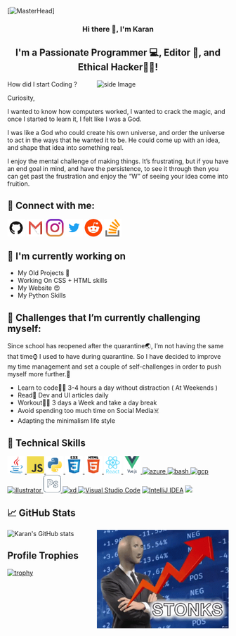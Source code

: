 [![MasterHead]("https://hellofuture.orange.com/app/uploads/2021/04/home-HF_GA-1920x1080-CYBERSECU.gif")]

<h3 align="center">
Hi there 👋, I'm Karan
</h3>

<h2 align="center">
I'm a Passionate Programmer 💻, Editor 📸, and Ethical Hacker🧑‍💻!
</h2> 


<img src="https://github.com/Network-Karan/Network-Karan/blob/main/Why%20are%20you%20coding.gif" alt="side Image" align="right" width="300" height="auto" />

How did I start Coding ?

Curiosity, 

I wanted to know how computers worked, I wanted to crack the magic, and once I started to learn it, I felt like I was a God.	

I was like a God who could create his own universe, and order the universe to act in the ways that he wanted it to be. He could come up with an idea, and shape that idea into something real.

I enjoy the mental challenge of making things. It’s frustrating, but if you have an end goal in mind, and have the persistence, to see it through then you can get past the frustration and enjoy the “W” of seeing your idea come into fruition.  


## 🤝 Connect with me:

<p align="left"> <a href="https://github.com/Network-Karan/" target="_blank"> <img src=https://github.com/Network-Karan/Network-Karan/blob/main/Logo_Modules/Github.png alt="Github logo" width="40" height="40"/></a> <a href="https://mail.google.com/mail/u/0/#inbox" target="_blank"> <img src=https://github.com/Network-Karan/Network-Karan/blob/main/Logo_Modules/Gmail.png alt="Gmail logo" width="40" height="40"/></a> <a href="https://www.instagram.com/_kxraaaan_/" target="_blank"> <img src=https://github.com/Network-Karan/Network-Karan/blob/main/Logo_Modules/Instagram.png alt="Instagram logo" width="40" height="40"/></a> <a href="https://twitter.com/Network_Karan" target="_blank"> <img src=Logo_Modules/Twitter.png alt="Twitter logo" width="40" height="40"/></a> <a href="https://www.reddit.com/user/oEsctasy/" target="_blank"> <img src=https://github.com/Network-Karan/Network-Karan/blob/main/Logo_Modules/Reddit.png alt="Github logo" width="40" height="40"/></a> <a href="https://stackoverflow.com/users/17293082/twisty" target="_blank"> <img src=https://github.com/Network-Karan/Network-Karan/blob/main/Logo_Modules/Stackoverflow.svg alt="Github logo" width="40" height="40"/></a>

## 🔭 I'm currently working on
* My Old Projects 💫
* Working On CSS + HTML skills
* My Website 😍
* My Python Skills

## 🌱 Challenges that I’m currently challenging myself: 
Since school has reopened after the quarantine:earth_asia:, I’m not having the same that time:watch: I used to have during quarantine. So I have decided to improve my time management and set a couple of self-challenges in order to push myself more further.:running:

* Learn to code:man_technologist: 3-4 hours a day without distraction ( At Weekends ) 
* Read:newspaper: Dev and UI articles daily 
* Workout:weight_lifting_man: 3 days a Week and take a day break 
* Avoid spending too much time on Social Media:skull_and_crossbones:
* Adapting the minimalism life style 

## 💼 Technical Skills

<p align="left"> <a href="https://www.java.com" target="_blank"> <img src="https://raw.githubusercontent.com/devicons/devicon/master/icons/java/java-original.svg" alt="java" width="40" height="40"/> </a> <a href="https://developer.mozilla.org/en-US/docs/Web/JavaScript" target="_blank"> <img src="https://raw.githubusercontent.com/devicons/devicon/master/icons/javascript/javascript-original.svg" alt="javascript" width="40" height="40"/> </a> <a href="https://www.python.org" target="_blank"> <img src="https://raw.githubusercontent.com/devicons/devicon/master/icons/python/python-original.svg" alt="python" width="40" height="40"/> </a> <a href="https://www.w3schools.com/css/" target="_blank"> <img src="https://raw.githubusercontent.com/devicons/devicon/master/icons/css3/css3-original-wordmark.svg" alt="css3" width="40" height="40"/> </a> <a href="https://www.w3.org/html/" target="_blank"> <img src="https://raw.githubusercontent.com/devicons/devicon/master/icons/html5/html5-original-wordmark.svg" alt="html5" width="40" height="40"/> </a> <a href="https://reactjs.org/" target="_blank"> <img src="https://raw.githubusercontent.com/devicons/devicon/master/icons/react/react-original-wordmark.svg" alt="react" width="40" height="40"/> </a> <a href="https://vuejs.org/" target="_blank"> <img src="https://raw.githubusercontent.com/devicons/devicon/master/icons/vuejs/vuejs-original-wordmark.svg" alt="vuejs" width="40" height="40"/> </a> <a href="https://azure.microsoft.com/en-in/" target="_blank"> <img src="https://www.vectorlogo.zone/logos/microsoft_azure/microsoft_azure-icon.svg" alt="azure" width="40" height="40"/> </a> <a href="https://www.gnu.org/software/bash/" target="_blank"> <img src="https://www.vectorlogo.zone/logos/gnu_bash/gnu_bash-icon.svg" alt="bash" width="40" height="40"/> </a> <a href="https://cloud.google.com" target="_blank"> <img src="https://www.vectorlogo.zone/logos/google_cloud/google_cloud-icon.svg" alt="gcp" width="40" height="40"/> </a> <a href="https://www.adobe.com/in/products/illustrator.html" target="_blank"> <img src="https://www.vectorlogo.zone/logos/adobe_illustrator/adobe_illustrator-icon.svg" alt="illustrator" width="40" height="40"/> </a> <a href="https://www.photoshop.com/en" target="_blank"> <img src="https://raw.githubusercontent.com/devicons/devicon/master/icons/photoshop/photoshop-line.svg" alt="photoshop" width="40" height="40"/> </a> <a href="https://www.adobe.com/products/xd.html" target="_blank"> <img src="https://cdn.worldvectorlogo.com/logos/adobe-xd.svg" alt="xd" width="40" height="40"/> </a> <a href = "https://code.visualstudio.com/"><img height="40" src="https://upload.wikimedia.org/wikipedia/commons/thumb/9/9a/Visual_Studio_Code_1.35_icon.svg/1200px-Visual_Studio_Code_1.35_icon.svg.png" alt="Visual Studio Code"></a> <a href = "https://www.jetbrains.com/idea/"><img height="40" src="https://upload.wikimedia.org/wikipedia/commons/thumb/9/9c/IntelliJ_IDEA_Icon.svg/96px-IntelliJ_IDEA_Icon.svg.png" alt="IntelliJ IDEA"></a>
<a href = "https://www.jetbrains.com/pycharm/"><img height="40" src="https://resources.jetbrains.com/storage/products/pycharm/img/meta/pycharm_logo_300x300.png"></a>

## 📈 GitHub Stats
 
<img src="https://github.com/Network-Karan/Network-Karan/blob/main/stonks-up-stongs.gif" alt="side Image" align="right" width="300" height="auto" />

![Karan's GitHub stats](https://github-readme-stats.vercel.app/api?username=Network-Karan&show_icons=true&theme=dark)

## Profile Trophies
[![trophy](https://github-profile-trophy.vercel.app/?username=Network-Karan)](https://github.com/ryo-ma/github-profile-trophy)





  
  
